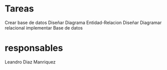 # Tareas

Crear base de datos
Diseñar Diagrama Entidad-Relacion
Diseñar Diagramar relacional
implementar Base de datos


# responsables
Leandro Diaz Manriquez